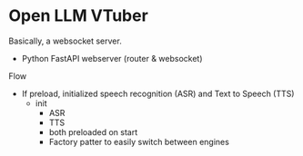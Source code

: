 # Open LLM VTuber

Basically, a websocket server.

- Python FastAPI webserver (router & websocket)


Flow
- If preload, initialized speech recognition (ASR) and  Text to Speech (TTS)
  - init
    - ASR
    - TTS
    - both preloaded on start
    - Factory patter to easily switch between engines